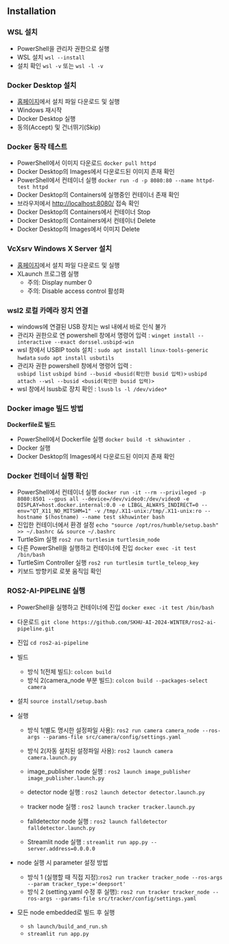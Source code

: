## Installation

### WSL 설치
- PowerShell을 관리자 권한으로 실행
- WSL 설치 ```wsl --install```
- 설치 확인 ```wsl -v``` 또는 ```wsl -l -v```

### Docker Desktop 설치
- [홈페이지](https://www.docker.com/)에서 설치 파일 다운로드 및 실행
- Windows 재시작
- Docker Desktop 실행
- 동의(Accept) 및 건너뛰기(Skip)

### Docker 동작 테스트
- PowerShell에서 이미지 다운로드 ```docker pull httpd```
- Docker Desktop의 Images에서 다운로드된 이미지 존재 확인
- PowerShell에서 컨테이너 실행 ```docker run -d -p 8080:80 --name httpd-test httpd```
- Docker Desktop의 Containers에 실행중인 컨테이너 존재 확인
- 브라우저에서 [http://localhost:8080/](http://localhost:8080/) 접속 확인
- Docker Desktop의 Containers에서 컨테이너 Stop
- Docker Desktop의 Containers에서 컨테이너 Delete
- Docker Desktop의 Images에서 이미지 Delete

### VcXsrv Windows X Server 설치
- [홈페이지](https://sourceforge.net/projects/vcxsrv/)에서 설치 파일 다운로드 및 실행
- XLaunch 프로그램 실행
  - 주의: Display number 0
  - 주의: Disable access control 활성화

### wsl2 로컬 카메라 장치 연결
- windows에 연결된 USB 장치는 wsl 내에서 바로 인식 불가
- 관리자 권한으로 연 powershell 창에서 명령어 입력 : ```winget install --interactive --exact dorssel.usbipd-win```
- wsl 창에서 USBIP tools 설치 : ```sudo apt install linux-tools-generic hwdata```
```sudo apt install usbutils```
- 관리자 권한 powershell 창에서 명령어 입력 :  
```usbipd list```
```usbipd bind --busid <busid(확인한 busid 입력)>```
```usbipd attach --wsl --busid <busid(확인한 busid 입력)>```
- wsl 창에서 lsusb로 장치 확인 :
```lsusb```
```ls -l /dev/video*```

### Docker image 빌드 방법

**Dockerfile로 빌드**
- PowerShell에서 Dockerfile 실행 `docker build -t skhuwinter .`
- Docker 실행
- Docker Desktop의 Images에서 다운로드된 이미지 존재 확인

### Docker 컨테이너 실행 확인
- PowerShell에서 컨테이너 실행 ```docker run -it --rm --privileged -p 8080:8501 --gpus all --device=/dev/video0:/dev/video0 -e DISPLAY=host.docker.internal:0.0 -e LIBGL_ALWAYS_INDIRECT=0 --env="QT_X11_NO_MITSHM=1" -v /tmp/.X11-unix:/tmp/.X11-unix:ro --hostname $(hostname) --name test skhuwinter bash```
- 진입한 컨테이너에서 환경 설정 `echo "source /opt/ros/humble/setup.bash" >> ~/.bashrc && source ~/.bashrc`
- TurtleSim 실행 `ros2 run turtlesim turtlesim_node`
- 다른 PowerShell을 실행하고 컨테이너에 진입 `docker exec -it test /bin/bash`
- TurtleSim Controller 실행 `ros2 run turtlesim turtle_teleop_key`
- 키보드 방향키로 로봇 움직임 확인

### ROS2-AI-PIPELINE 실행
- PowerShell을 실행하고 컨테이너에 진입 `docker exec -it test /bin/bash`
- 다운로드 `git clone https://github.com/SKHU-AI-2024-WINTER/ros2-ai-pipeline.git`
- 진입 `cd ros2-ai-pipeline`
- 빌드
  - 방식 1(전체 빌드): `colcon build`
  - 방식 2(camera_node 부분 빌드): `colcon build --packages-select camera`
- 설치 `source install/setup.bash`
- 실행
  - 방식 1(별도 명시한 설정파일 사용): `ros2 run camera camera_node --ros-args --params-file src/camera/config/settings.yaml`
  - 방식 2(자동 설치된 설정파일 사용): `ros2 launch camera camera.launch.py` 
  - image_publisher node 실행 : `ros2 launch image_publisher image_publisher.launch.py`
  - detector node 실행 :  `ros2 launch detector detector.launch.py`
  - tracker node 실행 : `ros2 launch tracker tracker.launch.py`
  - falldetector node 실행 : `ros2 launch falldetector falldetector.launch.py` 

  - Streamlit node 실행 : `streamlit run app.py --server.address=0.0.0.0` 
- node 실행 시 parameter 설정 방법
  - 방식 1 (실행할 때 직접 지정):`ros2 run tracker tracker_node --ros-args --param tracker_type:='deepsort'`
  - 방식 2 (setting.yaml 수정 후 실행): `ros2 run tracker tracker_node --ros-args --params-file src/tracker/config/settings.yaml`


- 모든 node embedded로 빌드 후 실행
  - `sh launch/build_and_run.sh`
  - `streamlit run app.py`

